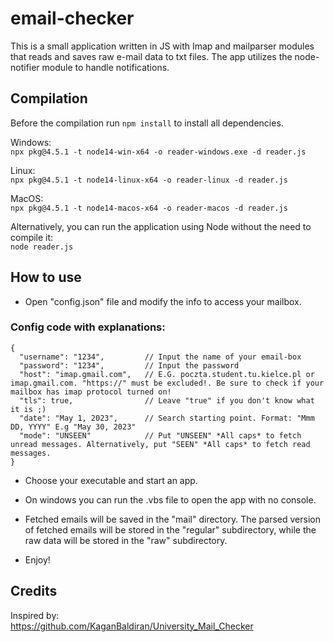 # email-checker

This is a small application written in JS with Imap and mailparser modules that reads and saves raw e-mail data to txt files. The app utilizes the node-notifier module to handle notifications.

## Compilation  

Before the compilation run `npm install` to install all dependencies.

Windows:  
`npx pkg@4.5.1 -t node14-win-x64 -o reader-windows.exe -d reader.js`

Linux:  
`npx pkg@4.5.1 -t node14-linux-x64 -o reader-linux -d reader.js`

MacOS:  
`npx pkg@4.5.1 -t node14-macos-x64 -o reader-macos -d reader.js`

Alternatively, you can run the application using Node without the need to compile it:  
`node reader.js`

## How to use  

- Open "config.json" file and modify the info to access your mailbox.

### Config code with explanations:  

```
{
  "username": "1234",         // Input the name of your email-box
  "password": "1234",         // Input the password
  "host": "imap.gmail.com",   // E.G. poczta.student.tu.kielce.pl or imap.gmail.com. "https://" must be excluded!. Be sure to check if your mailbox has imap protocol turned on!
  "tls": true,                // Leave "true" if you don't know what it is ;)
  "date": "May 1, 2023",      // Search starting point. Format: "Mmm DD, YYYY" E.g "May 30, 2023"
  "mode": "UNSEEN"            // Put "UNSEEN" *All caps* to fetch unread messages. Alternatively, put "SEEN" *All caps* to fetch read messages.
}
```

- Choose your executable and start an app.

- On windows you can run the .vbs file to open the app with no console.

- Fetched emails will be saved in the "mail" directory. The parsed version of fetched emails will be stored in the "regular" subdirectory, while the raw data will be stored in the "raw" subdirectory.

- Enjoy!

## Credits
Inspired by:  
https://github.com/KaganBaldiran/University_Mail_Checker
